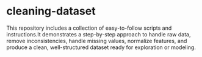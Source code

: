 # cleaning-dataset
This repository includes a collection of easy-to-follow scripts and instructions.It demonstrates a step-by-step approach to handle raw data, remove inconsistencies, handle missing values, normalize features, and produce a clean, well-structured dataset ready for exploration or modeling.
